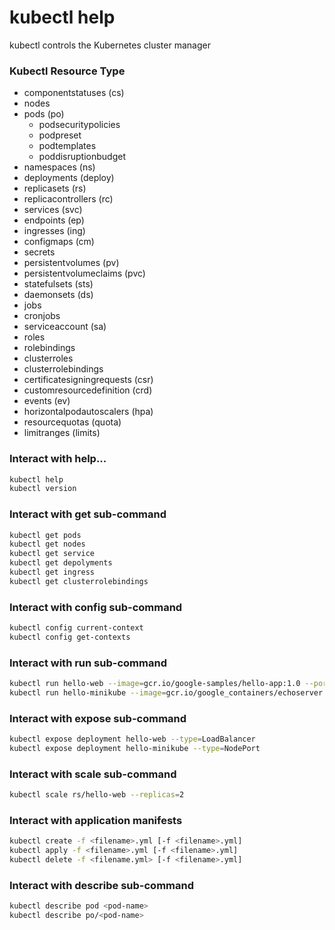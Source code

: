# kubectl help
kubectl controls the Kubernetes cluster manager

### Kubectl Resource Type
* componentstatuses (cs)
* nodes
* pods (po)
  - podsecuritypolicies
  - podpreset
  - podtemplates
  - poddisruptionbudget
* namespaces (ns)
* deployments (deploy)
* replicasets (rs)
* replicacontrollers (rc)
* services (svc)
* endpoints (ep)
* ingresses (ing)
* configmaps (cm)
* secrets
* persistentvolumes (pv)
* persistentvolumeclaims (pvc)
* statefulsets (sts)
* daemonsets (ds)
* jobs
* cronjobs
* serviceaccount (sa)
* roles
* rolebindings
* clusterroles
* clusterrolebindings 
* certificatesigningrequests (csr)
* customresourcedefinition (crd)
* events (ev)
* horizontalpodautoscalers (hpa)
* resourcequotas (quota)
* limitranges (limits)



### Interact with help...

```bash
kubectl help
kubectl version
```

### Interact with get sub-command

```bash
kubectl get pods
kubectl get nodes
kubectl get service
kubectl get depolyments
kubectl get ingress
kubectl get clusterrolebindings
```

### Interact with config sub-command

```bash
kubectl config current-context
kubectl config get-contexts
```

### Interact with run sub-command

```bash
kubectl run hello-web --image=gcr.io/google-samples/hello-app:1.0 --port=8080
kubectl run hello-minikube --image=gcr.io/google_containers/echoserver:1.4 --port=8080
```

### Interact with expose sub-command

```bash
kubectl expose deployment hello-web --type=LoadBalancer
kubectl expose deployment hello-minikube --type=NodePort
```

### Interact with scale sub-command

```bash
kubectl scale rs/hello-web --replicas=2
```

### Interact with application manifests

```bash
kubectl create -f <filename>.yml [-f <filename>.yml]
kubectl apply -f <filename>.yml [-f <filename>.yml]
kubectl delete -f <filename.yml> [-f <filename>.yml]
```

### Interact with describe sub-command

```bash
kubectl describe pod <pod-name>
kubectl describe po/<pod-name>
```


